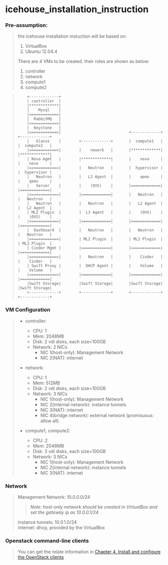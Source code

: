 icehouse_installation_instruction
=================================

### Pre-assumption:

> the icehouse installation instuction will be based on:
> 
> 1. VirtualBox
> 2. Ubuntu 12.04.4
>
> There are 4 VMs to be created. their roles are shown as below:
>
> 1. controller  
> 2. network  
> 3. compute1  
> 4. compute2  
>

>         +-------------+                       
>         | controller  |
>         |*************|
>         |    Mysql    |
>         |=============|
>         |  RabbitMQ   |
>         |=============|                               
>         |  Keystone   |
>         |=============|                              +-------------+       +-------------+
>         |   Glance    |        +-------------+       |  compute1   |       |  compute2   |
>         |=============|        |    nework   |       |*************|       |*************|
>         | Nova mgmt   |        |*************|       |    nova     |       |    nova     |
>         |=============|        |   Neutron   |       |  hypervisor |       |  hypervisor |
>         |   Neutron   |        |   L2 Agent  |       |    qemu     |       |    qemu     |
>         |   Server    |        |    (OVS)    |       |=============|       |=============|
>         |=============|        |=============|       |   Neutron   |       |   Neutron   |
>         |   Neutron   |        |   Neutron   |       |   L2 Agent  |       |   L2 Agent  |
>         | ML2 Plugin  |        |  L3 Agent   |       |    (OVS)    |       |    (OVS)    |
>         |=============|        |=============|       |=============|       |=============|
>         |  Dashboard  |        |   Neutron   |       |   Neutron   |       |   Neutron   |
>         |=============|        | ML2 Plugin  |       | ML2 Plugin  |       | ML2 Plugin  |
>         | Cinder Mgmt |        |=============|       |=============|       |=============|
>         |=============|        |   Neutron   |       |    Cinder   |       |    Cinder   |
>         | Swift Proxy |        |  DHCP Agent |       |    Volume   |       |    Volume   |
>         |=============|        |=============|       |=============|       |=============|
>         |Swift Storage|        |Swift Storage|       |Swift Storage|       |Swift Storage|
>         +-------------+        +-------------+       +-------------+       +-------------+
>
       

### VM Configuration

> 
> + controller:
>   + CPU: 1 
>   + Mem: 2048MB
>   + Disk: 2 vdi disks, each size=100GB
>   + Network: 2 NICs
>      + NIC 1(host-only): Management Network
>      + NIC 2(NAT): internet
>
> + network:
>   + CPU: 1 
>   + Mem: 512MB
>   + Disk: 2 vdi disks, each size=100GB
>   + Network: 3 NICs
>      + NIC 1(host-only): Management Network
>      + NIC 2(internal network): instance tunnels
>      + NIC 3(NAT): internet
>      + NIC 4(bridge network): external network (promisuous: allow all)
>
> + compute1, compute2:
>   + CPU: 2 
>   + Mem: 2048MB
>   + Disk: 3 vdi disks, each size=100GB
>   + Network: 3 NICs
>      + NIC 1(host-only): Management Network
>      + NIC 2(internal network): instance tunnels
>      + NIC 3(NAT): internet
>

### Network

> Management Network: 10.0.0.0/24  
>> *Note: host-only network should be created in VirtualBox and set the gateway ip as 10.0.0.1/24*     
>
> instance tunnels: 10.0.1.0/24  
> internet: dhcp, provided by the VirtualBox   

### Openstack command-line clients
> You can get the relate information in [Chapter 4. Install and configure the OpenStack clients](http://docs.openstack.org/icehouse/install-guide/install/apt/content/ch_clients.html)  
> 
